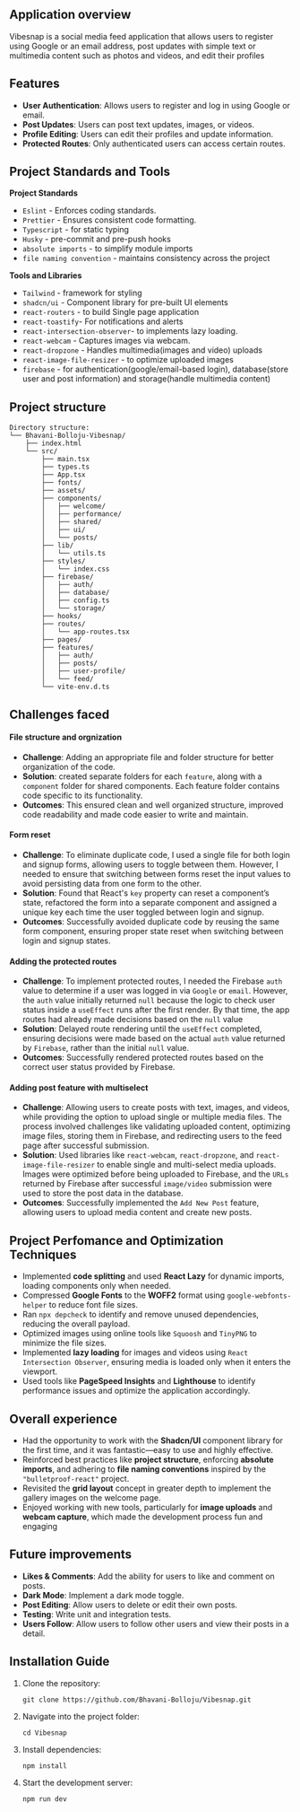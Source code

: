 ## Application overview
Vibesnap is a social media feed application that allows users to register using Google or an email address, post updates with simple text or multimedia content such as photos and videos, and edit their profiles

## Features
- **User Authentication**: Allows users to register and log in using Google or email.
- **Post Updates**: Users can post text updates, images, or videos.
- **Profile Editing**: Users can edit their profiles and update information.
- **Protected Routes**: Only authenticated users can access certain routes.

## Project Standards and Tools
**Project Standards** 
- `Eslint` - Enforces coding standards.
- `Prettier` - Ensures consistent code formatting.
- `Typescript` - for static typing 
- `Husky` - pre-commit and pre-push hooks
- `absolute imports` - to simplify module imports
- `file naming convention` - maintains consistency across the project

**Tools and Libraries**
- `Tailwind` - framework for styling
- `shadcn/ui` - Component library for pre-built UI elements
- `react-routers` - to build Single page application
- `react-toastify`- For notifications and alerts
- `react-intersection-observer`- to implements lazy loading.
- `react-webcam` - Captures images via webcam.
- `react-dropzone` - Handles multimedia(images and video) uploads
- `react-image-file-resizer` - to optimize uploaded images
- `firebase` - for authentication(google/email-based login), database(store user and post information) and storage(handle multimedia content)

## Project structure
```
Directory structure:
└── Bhavani-Bolloju-Vibesnap/
    ├── index.html
    └── src/
        ├── main.tsx
        ├── types.ts
        ├── App.tsx
        ├── fonts/
        ├── assets/
        ├── components/
        │   ├── welcome/
        │   ├── performance/
        │   ├── shared/
        │   ├── ui/
        │   └── posts/
        ├── lib/
        │   └── utils.ts
        ├── styles/
        │   └── index.css
        ├── firebase/
        │   ├── auth/
        │   ├── database/
        │   ├── config.ts
        │   └── storage/
        ├── hooks/
        ├── routes/
        │   └── app-routes.tsx
        ├── pages/
        ├── features/
        │   ├── auth/
        │   ├── posts/
        │   ├── user-profile/
        │   └── feed/
        └── vite-env.d.ts
```

## Challenges faced

#### File structure and orgnization
- **Challenge**: Adding an appropriate file and folder structure for better organization of the code.
- **Solution**: created separate folders for each `feature`, along with a `component` folder for shared components. Each feature folder contains code specific to its functionality.
- **Outcomes**: This ensured clean and well organized structure, improved code readability and made code easier to write and maintain. 

#### Form reset
- **Challenge**: To eliminate duplicate code, I used a single file for both login and signup forms, allowing users to toggle between them. However, I needed to ensure that switching between forms reset the input values to avoid persisting data from one form to the other.
- **Solution**: Found that React's `key` property can reset a component’s state, refactored the form into a separate component and assigned a unique key each time the user toggled between login and signup.
- **Outcomes**: Successfully avoided duplicate code by reusing the same form component, ensuring proper state reset when switching between login and signup states.

#### Adding the protected routes 
- **Challenge**: To implement protected routes, I needed the Firebase `auth` value to determine if a user was logged in via `Google` or `email`. However, the `auth` value initially returned `null` because the logic to check user status inside a `useEffect` runs after the first render. By that time, the app routes had already made decisions based on the `null` value
- **Solution**: Delayed route rendering until the `useEffect` completed, ensuring decisions were made based on the actual `auth` value returned by `Firebase`, rather than the initial `null` value.
- **Outcomes**: Successfully rendered protected routes based on the correct user status provided by Firebase.

#### Adding post feature with multiselect
- **Challenge**: Allowing users to create posts with text, images, and videos, while providing the option to upload single or multiple media files. The process involved challenges like validating uploaded content, optimizing image files, storing them in Firebase, and redirecting users to the feed page after successful submission.
- **Solution**: Used libraries like `react-webcam`, `react-dropzone`, and `react-image-file-resizer` to enable single and multi-select media uploads. Images were optimized before being uploaded to Firebase, and the `URLs` returned by Firebase after successful `image/video` submission were used to store the post data in the database.
- **Outcomes**: Successfully implemented the `Add New Post` feature, allowing users to upload media content and create new posts.


## Project Perfomance and Optimization Techniques
- Implemented **code splitting** and used **React Lazy** for dynamic imports, loading components only when needed.
- Compressed **Google Fonts** to the **WOFF2** format using `google-webfonts-helper` to reduce font file sizes.
- Ran `npx depcheck` to identify and remove unused dependencies, reducing the overall payload.
- Optimized images using online tools like `Squoosh` and `TinyPNG` to minimize the file sizes.
- Implemented **lazy loading** for images and videos using `React Intersection Observer`, ensuring media is loaded only when it enters the viewport.
- Used tools like **PageSpeed Insights** and **Lighthouse** to identify performance issues and optimize the application accordingly.


## Overall experience
- Had the opportunity to work with the **Shadcn/UI** component library for the first time, and it was fantastic—easy to use and highly effective.
- Reinforced best practices like **project structure**, enforcing **absolute imports**, and adhering to **file naming conventions** inspired by the `"bulletproof-react"` project.
- Revisited the **grid layout** concept in greater depth to implement the gallery images on the welcome page.
- Enjoyed working with new tools, particularly for **image uploads** and **webcam capture**, which made the development process fun and engaging

## Future improvements
- **Likes & Comments**: Add the ability for users to like and comment on posts.
- **Dark Mode**: Implement a dark mode toggle.
- **Post Editing**: Allow users to delete or edit their own posts.
- **Testing**: Write unit and integration tests.
- **Users Follow**: Allow users to follow other users and view their posts in a detail.


## Installation Guide
1. Clone the repository:
   ```
   git clone https://github.com/Bhavani-Bolloju/Vibesnap.git
   ```
2. Navigate into the project folder:
   ```
   cd Vibesnap
   ```
3. Install dependencies:
   ```
   npm install
   ```
4. Start the development server:
   ```
   npm run dev
   ```























